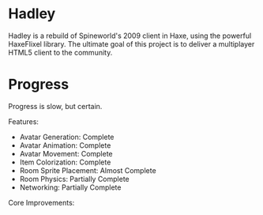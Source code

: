 # Hadley

Hadley is a rebuild of Spineworld's 2009 client in Haxe, using the powerful HaxeFlixel library. The ultimate goal of this project is to deliver a multiplayer HTML5 client to the community.

# Progress
Progress is slow, but certain.

Features:
* Avatar Generation: Complete
* Avatar Animation: Complete
* Avatar Movement: Complete
* Item Colorization: Complete
* Room Sprite Placement: Almost Complete
* Room Physics: Partially Complete
* Networking: Partially Complete

Core Improvements:
